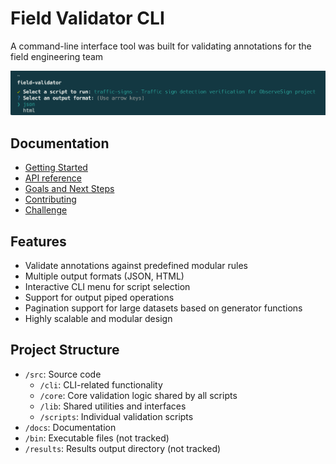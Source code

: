 # Field Validator CLI

A command-line interface tool was built for validating annotations for the field engineering team

![Field Validator CLI Screenshot](./docs/screenshot.png)

## Documentation

- [Getting Started](./docs/getting-started.md)
- [API reference](./docs/api-reference.md)
- [Goals and Next Steps](./docs/goals-and-next-steps.md)
- [Contributing](./docs/CONTRIBUTING.md)
- [Challenge](./docs/CHALLENGE.md)

## Features

- Validate annotations against predefined modular rules
- Multiple output formats (JSON, HTML)
- Interactive CLI menu for script selection
- Support for output piped operations
- Pagination support for large datasets based on generator functions
- Highly scalable and modular design

## Project Structure

- `/src`: Source code
  - `/cli`: CLI-related functionality
  - `/core`: Core validation logic shared by all scripts
  - `/lib`: Shared utilities and interfaces
  - `/scripts`: Individual validation scripts
- `/docs`: Documentation
- `/bin`: Executable files (not tracked)
- `/results`: Results output directory (not tracked)
